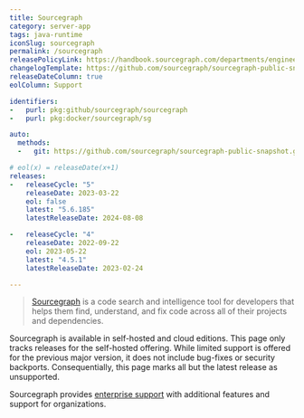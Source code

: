 ```yaml
---
title: Sourcegraph
category: server-app
tags: java-runtime
iconSlug: sourcegraph
permalink: /sourcegraph
releasePolicyLink: https://handbook.sourcegraph.com/departments/engineering/dev/process/releases/
changelogTemplate: https://github.com/sourcegraph/sourcegraph-public-snapshot/releases/tag/v__LATEST__
releaseDateColumn: true
eolColumn: Support

identifiers:
-   purl: pkg:github/sourcegraph/sourcegraph
-   purl: pkg:docker/sourcegraph/sg

auto:
  methods:
  -   git: https://github.com/sourcegraph/sourcegraph-public-snapshot.git

# eol(x) = releaseDate(x+1)
releases:
-   releaseCycle: "5"
    releaseDate: 2023-03-22
    eol: false
    latest: "5.6.185"
    latestReleaseDate: 2024-08-08

-   releaseCycle: "4"
    releaseDate: 2022-09-22
    eol: 2023-05-22
    latest: "4.5.1"
    latestReleaseDate: 2023-02-24

---
```


> [Sourcegraph](https://sourcegraph.com/) is a code search and intelligence tool for developers that helps
> them find, understand, and fix code across all of their projects and dependencies.

Sourcegraph is available in self-hosted and cloud editions. This page only tracks releases for
the self-hosted offering. While limited support is offered for the previous major version, it does
not include bug-fixes or security backports. Consequentially, this page marks all but the latest
release as unsupported.

Sourcegraph provides [enterprise support](https://sourcegraph.com/pricing) with additional features and support for organizations.

